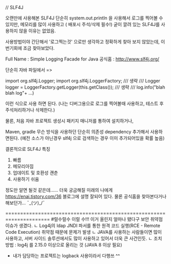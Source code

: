 // SLF4J

오랜만에 사용해본 SLF4J
단순히 system.out.println 을 사용해서 로그를 찍어볼 수 있지만, 메모리를 많이 사용하고 ( 배포시 주석/삭제 필수!)
굳이 깔려 있는 SLF4J를 사용하지 않을 이유는 없었음.

사용방법이야 간단해서 '로그찍는것' 으로만 생각하고 정확하게 찾아 보지 않았는데, 이번기회에 조금 찾아보았다.

Full Name : Simple Logging Facade for Java
공식홈 : http://www.slf4j.org/

단순히 자바 파일에서
=>

import org.slf4j.Logger;
import org.slf4j.LoggerFactory;
/// 생략 ///
Logger logger = LoggerFactory.getLogger(this.getClass());
/// 생략 ///
log.info("blah blah log"+ ...)

이런 식으로 사용 하면 된다. (나는 디버그용으로 로그를 찍어볼때 사용하고, 테스트 후 주석처리하거나 삭제한다.)

물론, 처음 자바 프로젝트 생성시 패키지 매니저를 통하여 설치하거나,

Maven, gradle 무슨 방식을 사용하던 단순히 의존성 dependency 추가해서 사용하면된다.
(예전 소스가 아닌경우 slf4j 으로 검색하는 경우 이미 추가되어있을 확률 높음)

결론적으로 SLF4J 특징

1. 빠름
2. 메모리아낌
3. 업데이트 및 호환성 괜춘
4. 사용하기 쉬움

정도만 알면 될것 같은데......
더욱 궁금해질 미래의 나에게
https://enai.tistory.com/36 블로그에 설명 잘되어 있다.
물론 공식홈을 찾아본다거나 해보던가... ¯\_(ツ)\_/¯


=====================================================================
#럴수럴수 이럴 수!!!
이거 올린지 얼마나 됐다구 보안 취약점 이슈가 생겼다.
ㄴ Log4j의 ldap JNDI 파서를 통한 원격 코드 실행(RCE - Remote Code Execution) 취약점 때문에 문제가 발생
ㄴ JAVA를 사용하는 사람들이면 많이 사용하고, 서버 사이드 솔루션에서도 많이 사용하고 있어서 더욱 큰 사건인듯.
ㄴ 조치 방법 : log4j 를 2.15.0 이상으로 올리는 것 (JAVA 8 이상 필요)
- 내가 담당하는 프로젝트는 logback 사용이라서 다행쓰 ^^
